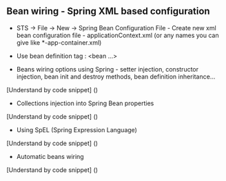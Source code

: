Bean wiring - Spring XML based configuration
--------------------------------------------

* STS -> File -> New -> Spring Bean Configuration File - Create new xml bean configuration file - applicationContext.xml (or any names you can give like *-app-container.xml)

* Use bean definition tag : <bean ...> </bean>		


* Beans wiring options using Spring - setter injection, constructor injection, bean init and destroy methods, bean definition inheritance...

[Understand by code snippet] ()


* Collections injection into Spring Bean properties

[Understand by code snippet] ()


* Using SpEL (Spring Expression Language)

[Understand by code snippet] ()


* Automatic beans wiring

[Understand by code snippet] ()